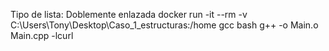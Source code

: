 Tipo de lista: Doblemente enlazada
docker run -it --rm -v C:\Users\Tony\Desktop\Caso_1_estructuras:/home gcc bash
g++ -o Main.o Main.cpp -lcurl